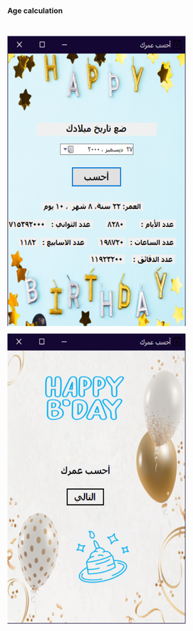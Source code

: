 <h3>Age calculation</h3>
<br>

<img src="https://github.com/saeednassir/Basic-Projects-C-sharp/blob/main/Calculate_Age/Images/calcAge-img.png?raw=true" alt="img not found"
height="650" width = "400">

<img src="https://github.com/saeednassir/Basic-Projects-C-sharp/blob/main/Calculate_Age/Images/main-img.png?raw=true" alt="img not found"
height="650" width = "400">
